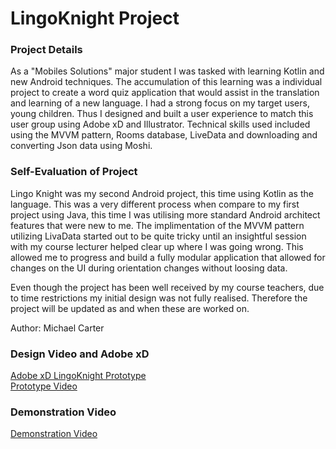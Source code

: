<h1>LingoKnight Project</h1>
<h3>Project Details</h3>
<p>
As a "Mobiles Solutions" major student I was tasked with learning Kotlin and new Android techniques. The accumulation of this learning was a individual project to create a word quiz application that would assist in the translation and learning of a new language. I had a strong focus on my target users, young children. Thus I designed and built a user experience to match this user group using Adobe xD and Illustrator. Technical skills used included using the MVVM pattern, Rooms database, LiveData and downloading and converting Json data using Moshi. 
</p>
<h3>Self-Evaluation of Project</h3>    
<p>
Lingo Knight was my second Android project, this time using Kotlin as the language. This was a very different process when compare to my first project using Java, this time I was utilising more standard Android architect features that were new to me. The implimentation of the MVVM pattern utilizing LivaData started out to be quite tricky until an insightful session with my course lecturer helped clear up where I was going wrong. This allowed me to progress and build a fully modular application that allowed for changes on the UI during orientation changes without loosing data.   
</p>
<p>
Even though the project has been well received by my course teachers, due to time restrictions my initial design was not fully realised. Therefore the project will be updated as and when these are worked on. 
</p>
<p>
    Author: Michael Carter
</p>
<p>
    <h3> Design Video and Adobe xD </h3>
        <a href="https://xd.adobe.com/view/b56e4c84-f9b4-48af-885d-8dab490c8ed8-e03d/?fullscreen"> Adobe xD LingoKnight Prototype</a>
        <br>
        <a href="https://drive.google.com/file/d/1UylUsYpMUjnsRzPLiBgSUuD960JfxWSs/view?usp=sharing">Prototype Video</a>
        <br>
    <h3>Demonstration Video</h3>
        <a href="https://drive.google.com/file/d/1x5XYK8-Vz7b1OwzLODUusW0vOuB8zKKW/view?usp=sharing">Demonstration Video</a>
        <br>
